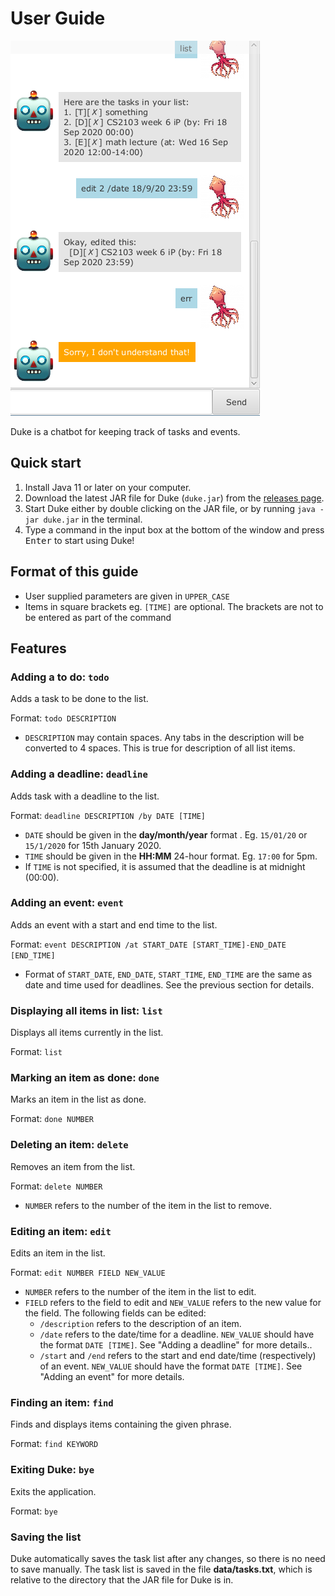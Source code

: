# User Guide

![Duke screenshot](./Ui.png)

Duke is a chatbot for keeping track of tasks and events. 

## Quick start
1. Install Java 11 or later on your computer.
1. Download the latest JAR file for Duke (`duke.jar`) from the [releases page](https://github.com/chloelee767/ip/releases).
1. Start Duke either by double clicking on the JAR file, or by running `java -jar duke.jar` in the terminal.
1. Type a command in the input box at the bottom of the window and press <kbd>Enter</kbd> to start using Duke!

## Format of this guide

- User supplied parameters are given in `UPPER_CASE`
- Items in square brackets eg. `[TIME]` are optional. The brackets are not to be entered as part of the command

## Features 

### Adding a to do: `todo`
Adds a task to be done to the list.

Format: `todo DESCRIPTION`

- `DESCRIPTION` may contain spaces. Any tabs in the description will be converted to 4 spaces. This is true for description of all list items.

### Adding a deadline: `deadline`
Adds task with a deadline to the list.

Format: `deadline DESCRIPTION /by DATE [TIME]`

- `DATE` should be given in the **day/month/year** format . Eg. `15/01/20` or `15/1/2020` for 15th January 2020.
- `TIME` should be given in the **HH:MM** 24-hour format. Eg. `17:00` for 5pm.
- If `TIME` is not specified, it is assumed that the deadline is at midnight (00:00).

### Adding an event: `event`
Adds an event with a start and end time to the list.

Format: `event DESCRIPTION /at START_DATE [START_TIME]-END_DATE [END_TIME]`

- Format of `START_DATE`, `END_DATE`, `START_TIME`, `END_TIME` are the same as date and time used for deadlines. See the previous section for details.

### Displaying all items in list: `list`
Displays all items currently in the list.

Format: `list`

### Marking an item as done: `done`
Marks an item in the list as done.

Format: `done NUMBER`

### Deleting an item: `delete`
Removes an item from the list.

Format: `delete NUMBER`

- `NUMBER` refers to the number of the item in the list to remove.

### Editing an item: `edit`
Edits an item in the list.

Format: `edit NUMBER FIELD NEW_VALUE`

- `NUMBER` refers to the number of the item in the list to edit.
- `FIELD` refers to the field to edit and `NEW_VALUE` refers to the new value for the field. The following fields can be edited:
  - `/description` refers to the description of an item.
  - `/date` refers to the date/time for a deadline. `NEW_VALUE` should have the format `DATE [TIME]`. See "Adding a deadline" for more details..
  - `/start` and `/end` refers to the start and end date/time (respectively) of an event. `NEW_VALUE` should have the format `DATE [TIME]`. See "Adding an event" for more details.

### Finding an item: `find`
Finds and displays items containing the given phrase.

Format: `find KEYWORD`

### Exiting Duke: `bye`
Exits the application.

Format: `bye`

### Saving the list
Duke automatically saves the task list after any changes, so there is no need to save manually. The task list is saved in the file **data/tasks.txt**, which is relative to the directory that the JAR file for Duke is in. 
